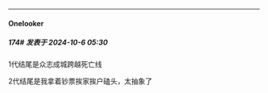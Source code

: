 ﻿
*****

####  Onelooker  
##### 174#       发表于 2024-10-6 05:30

1代结尾是众志成城跨越死亡线

2代结尾是我拿着钞票挨家挨户磕头，太抽象了

